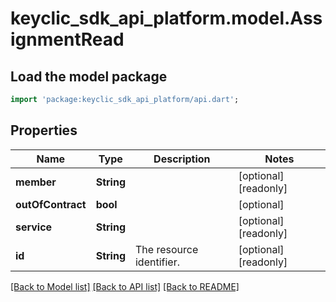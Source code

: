 # keyclic_sdk_api_platform.model.AssignmentRead

## Load the model package
```dart
import 'package:keyclic_sdk_api_platform/api.dart';
```

## Properties
Name | Type | Description | Notes
------------ | ------------- | ------------- | -------------
**member** | **String** |  | [optional] [readonly] 
**outOfContract** | **bool** |  | [optional] 
**service** | **String** |  | [optional] [readonly] 
**id** | **String** | The resource identifier. | [optional] [readonly] 

[[Back to Model list]](../README.md#documentation-for-models) [[Back to API list]](../README.md#documentation-for-api-endpoints) [[Back to README]](../README.md)


